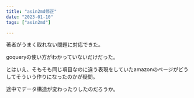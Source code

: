 ```yaml
---
title: "asin2md修正"
date: "2023-01-10"
tags: ["asin2md"]

---
```


著者がうまく取れない問題に対応できた。

goqueryの使い方がわかっていないだけだった。

とはいえ、そもそも同じ項目なのに違う表現をしていたamazonのページがどうしてそういう作りになったのかが疑問。

途中でデータ構造が変わったりしたのだろうか。
